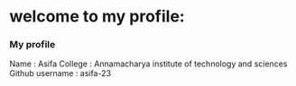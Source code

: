# welcome to my profile:

### My profile

Name : Asifa
College : Annamacharya institute of technology and sciences
Github username : asifa-23
